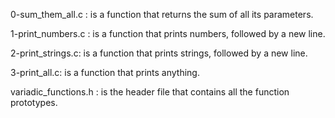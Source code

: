 0-sum_them_all.c : is a function that returns the sum of all its parameters.

1-print_numbers.c : is a function that prints numbers, followed by a new line.

2-print_strings.c: is a function that prints strings, followed by a new line.

3-print_all.c: is a function that prints anything.

variadic_functions.h : is the header file that contains all the function prototypes.